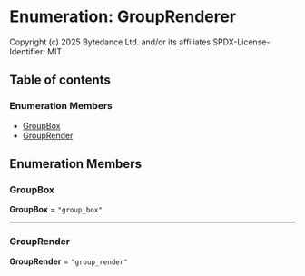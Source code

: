 # Enumeration: GroupRenderer

Copyright (c) 2025 Bytedance Ltd. and/or its affiliates
SPDX-License-Identifier: MIT

## Table of contents

### Enumeration Members

* [GroupBox](/auto-docs/group-plugin/enums/GroupRenderer.md#groupbox)
* [GroupRender](/auto-docs/group-plugin/enums/GroupRenderer.md#grouprender)

## Enumeration Members

### GroupBox

**GroupBox** = `"group_box"`

***

### GroupRender

**GroupRender** = `"group_render"`
